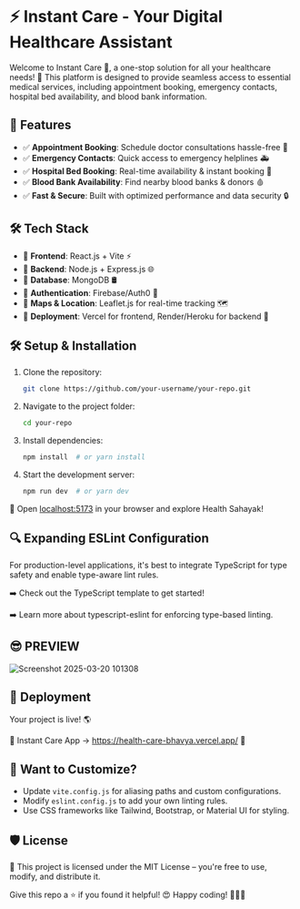 # ⚡ Instant Care - Your Digital Healthcare Assistant

Welcome to Instant Care 🏥, a one-stop solution for all your healthcare needs! 🚀 This platform is designed to provide seamless access to essential medical services, including appointment booking, emergency contacts, hospital bed availability, and blood bank information.

## 🎯 Features

- ✅ **Appointment Booking**: Schedule doctor consultations hassle-free 📅
- ✅ **Emergency Contacts**: Quick access to emergency helplines 🚑
- ✅ **Hospital Bed Booking**: Real-time availability & instant booking 🏨
- ✅ **Blood Bank Availability**: Find nearby blood banks & donors 🩸
- ✅ **Fast & Secure**: Built with optimized performance and data security 🔒

## 🛠️ Tech Stack

- 🔹 **Frontend**: React.js + Vite ⚡
- 🔹 **Backend**: Node.js + Express.js 🌐
- 🔹 **Database**: MongoDB 🛢️
- 🔹 **Authentication**: Firebase/Auth0 🔐
- 🔹 **Maps & Location**: Leaflet.js for real-time tracking 🗺️
- 🔹 **Deployment**: Vercel for frontend, Render/Heroku for backend 🚀

## 🛠️ Setup & Installation

1. Clone the repository:
   ```bash
   git clone https://github.com/your-username/your-repo.git
   ```

2. Navigate to the project folder:
   ```bash
   cd your-repo
   ```

3. Install dependencies:
   ```bash
   npm install  # or yarn install
   ```

4. Start the development server:
   ```bash
   npm run dev  # or yarn dev
   ```

🚀 Open [localhost:5173](http://localhost:5173) in your browser and explore Health Sahayak!

## 🔍 Expanding ESLint Configuration

For production-level applications, it's best to integrate TypeScript for type safety and enable type-aware lint rules.

➡️ Check out the TypeScript template to get started!

➡️ Learn more about typescript-eslint for enforcing type-based linting.


## 😎 PREVIEW 


![Screenshot 2025-03-20 101308](https://github.com/user-attachments/assets/828cbfe2-63c9-4b71-9de7-dcb6092a28a6)


## 🚀 Deployment

Your project is live! 🌎

🔗 Instant Care App → https://health-care-bhavya.vercel.app/ 🌟

## 🎨 Want to Customize?

- Update `vite.config.js` for aliasing paths and custom configurations.
- Modify `eslint.config.js` to add your own linting rules.
- Use CSS frameworks like Tailwind, Bootstrap, or Material UI for styling.

## 🛡️ License

📜 This project is licensed under the MIT License – you're free to use, modify, and distribute it.

Give this repo a ⭐ if you found it helpful! 😍 Happy coding! 👨‍💻🔥
